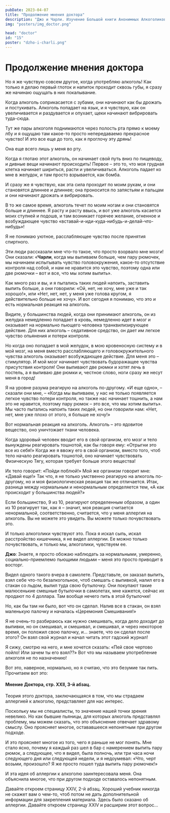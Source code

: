 ```yaml
---
pubDate: 2023-04-07
title: "Продолжение мнения доктора"
description: "Джо и Чарли. Изучение Большой книги Анонимных Алкоголиков. (014)"
img: "posters/img_doctor.png"

head: "doctor"
id: "15"
poster: "dzho-i-charli.png"
---
```


# Продолжение мнения доктора

Но я же чувствую совсем другое, когда употребляю алкоголь! Как только я делаю первый глоток и напиток проходит сквозь губы, я сразу же начинаю ощущать в них покалывание.

Когда алкоголь соприкасается с зубами, они начинают как бы дрожать и постукивать. Алкоголь попадает на язык, и я чувствую, как он увеличивается и раздувается и опухает, щеки начинают вибрировать туда-сюда.

Тут же пары алкоголя поднимаются через полость рта прямо к моему лбу и я ощущаю там какое-то просто непередаваемо прекрасное чувство! И это все еще до того, как я проглочу эту дрянь!

Она еще всего лишь у меня во рту.

Когда я глотаю этот алкоголь, он начинает свой путь вниз по пищеводу, и дивные вещи начинают происходить! Первое – это то, что моя грудная клетка начинает шириться, расти и увеличиваться. Алкоголь падает ко мне в желудок, и там просто взрывается, как бомба.

И сразу же я чувствую, как эта сила проходит по моим рукам, и они становятся длиннее и длиннее; она проносится по запястьям и пальцам и они начинают дрожать и вибрировать.

В то же самое время, алкоголь течет по моим ногам и они становятся больше и длиннее. Я расту и расту ввысь, и вот уже алкоголь касается моих ступней и подошв, и там возникает горячее желание, огненное и возбуждающее чувство «вставай-и-иди-куда-нибудь-и-делай-что-нибудь»!

Я не понимаю уютное, расслабляющее чувство после принятия спиртного.

Эти люди рассказали мне что-то такое, что просто взорвало мне мозги! Они сказали: «**Чарли**, когда мы выпиваем больше, чем пару рюмочек, мы начинаем испытывать чувство головокружения, какое-то отсутствие контроля над собой, и нам не нравится это чувство, поэтому одна или две рюмочки – вот и все, что мы хотим выпить».

Как много раз и вы, и я пытались таких людей напоить, заставить выпить больше, а они говорили: «Ой, нет, не хочу, мне уже и так хорошо!», или «Нет, нет, нет, у меня уже голова кругом, я действительно больше не хочу». И вот сегодня я понимаю, что это и есть нормальная реакция на алкоголь.

Видите, у большинства людей, когда они принимают алкоголь, он из желудка немедленно попадает в кровь, немедленно идет в мозг и оказывает на нормально пьющего человека транквилизирующее действие. Для них алкоголь – седативное средство, он дает им легкое чувство опьянения и потери контроля.

Но когда оно попадает в мой желудок, в мою кровеносную систему и в мой мозг, на меня вместо расслабляющего и головокружительного чувства алкоголь оказывает возбуждающее действие. Для меня это – стимулятор. И мой мозг начинает чувствовать будоражащее чувства присутствия контроля! Они выпивают две рюмки и хотят лечь в постель, а я выпиваю две рюмки и, честное слово, ноги сразу же несут меня в город!

Я на уровне разума реагирую на алкоголь по-другому. «И еще одно», – сказали они мне, – «Когда мы выпиваем, у нас не только появляется легкое чувство потери контроля, но также нас начинает тошнить, а нам это не нравится, поэтому пару рюмок – это все, что мы хотим выпить». Мы часто пытались напоить таких людей, но они говорили нам: «Нет, нет, мне уже плохо от этого, я больше не хочу!»

Вот нормальная реакция на алкоголь.
Алкоголь – это ядовитое вещество, оно уничтожает ткани человека.

Когда здоровый человек вводит его в свой организм, его мозг и тело вынуждены реагировать тошнотой, как бы говоря ему: «Отрыгни это все из себя!» Когда же я ввожу его в свой организм, вместо того, чтоб тело начало реагировать тошнотой, оно начинает чувствовать Физическую Тягу, которая требует больше этого вещества!

Их тело говорит: «Пойди поблюй!» Мой же организм говорит мне: «Давай еще!» Так что, я не только умственно реагирую на алкоголь по-другому, но и моя физиологическая реакция так же отличается. Итак, разница между нормальным и ненормальным определяется тем, «А как происходит у большинства людей?»

Если большинство, 9 из 10, реагируют определенным образом, а один из 10 реагирует так, как я – значит, моя реакция считается ненормальной, соответственно, считается, что у меня аллергия на алкоголь. Вы не можете это увидеть. Вы можете только почувствовать это.

И только алкоголики чувствуют это. Пока я искал сыпь, искал расстройство кишечника, я не видел аллергии. Ее можно только почувствовать, и только мы, алкоголики, чувствуем ее.

**Джо**:
Знаете, я просто обожаю наблюдать за нормальными, умеренно, социально-приемлемо пьющими людьми – меня это просто приводит в восторг.

Видел одного такого вчера в самолете. Представьте, он заказал выпить, взял себе что-то безалкогольное, чтоб смешать с выпивкой, налил его в стакан со льдом, вылил туда свою бутылочку. Они покупают такие малюсенькие смешные бутылочки в самолетах, мне кажется, сейчас их продают по 4 доллара. Там вообще нечего пить в этой бутылочке!

Но, как бы там ни было, вот что он сделал. Налив все в стакан, он взял маленькую палочку и началась «Церемония Смешивания!»

Я не очень-то разбираюсь как нужно смешивать, когда дело доходит до выпивки, но он смешивал, и смешивал, и смешивал, и через некоторое время, он положил свою палочку, и… знаете, что он сделал после этого? Он взял свой журнал и начал читать этот гадский журнал!

Я сижу, смотрю на него, и мне хочется сказать: «Пей свое чертово пойло! Или зачем ты его взял??»
Вот что мы называем употребление алкоголя не по назначению!

Вот это, наверное, нормально, но я считаю, что это безумие так пить.
Прочитаем вот это:

#### Мнение Доктора, стр. XXII, 3-й абзац.

Теория этого доктора, заключающаяся в том, что мы страдаем аллергией к алкоголю, представляет для нас интерес.

Поскольку мы не специалисты, то значение нашей точки зрения невелико. Но как бывшие пьяницы, для которых алкоголь представлял проблему, мы можем сказать, что это объяснение отвечает здравому смыслу. Оно проясняет многое, остававшееся непонятным при другом подходе.

И это проясняет многое из того, чего я раньше не мог понять. Мне стало ясно, почему я каждый раз шел в бар с намерением выпить пару рюмок, а следующее, что я видел, была полночь, или три часа ночи следующего дня или следующей недели, и я недоумевал: «Что, черт возьми, произошло? Я же просто пошел туда выпить пару рюмочек!»

И эта идея об аллергии к алкоголю заинтересовала меня. Она объяснила многое, что при другом подходе оставалось непонятным.

Давайте откроем страницу XXIV, 2-й абзац. Хороший учебник никогда не скажет вам о чем-то, чтоб потом не дать дополнительной информации для закрепления материала. Здесь было сказано об аллергии. Давайте откроем страницу XXIV и расширим этот вопрос…
